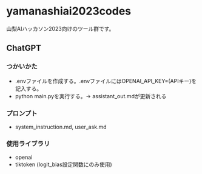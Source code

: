 # yamanashiai2023codes

山梨AIハッカソン2023向けのツール群です。

## ChatGPT
### つかいかた
* .envファイルを作成する。.envファイルにはOPENAI_API_KEY=(APIキー)を記入する。
* python main.pyを実行する。-> assistant_out.mdが更新される

### プロンプト
* system_instruction.md, user_ask.md

### 使用ライブラリ
* openai
* tiktoken (logit_bias設定関数にのみ使用)

